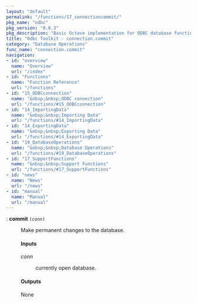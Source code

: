 ```yaml
---
layout: "default"
permalink: "/functions/17_connectioncommit/"
pkg_name: "odbc"
pkg_version: "0.0.3"
pkg_description: "Basic Octave implementation for ODBC database functionality"
title: "Odbc Toolkit - connection.commit"
category: "Database Operations"
func_name: "connection.commit"
navigation:
- id: "overview"
  name: "Overview"
  url: "/index"
- id: "Functions"
  name: "Function Reference"
  url: "/functions"
- id: "15_ODBCconnection"
  name: "&nbsp;&nbsp;ODBC connection"
  url: "/functions/#15_ODBCconnection"
- id: "14_ImportingData"
  name: "&nbsp;&nbsp;Importing Data"
  url: "/functions/#14_ImportingData"
- id: "14_ExportingData"
  name: "&nbsp;&nbsp;Exporting Data"
  url: "/functions/#14_ExportingData"
- id: "19_DatabaseOperations"
  name: "&nbsp;&nbsp;Database Operations"
  url: "/functions/#19_DatabaseOperations"
- id: "17_SupportFunctions"
  name: "&nbsp;&nbsp;Support Functions"
  url: "/functions/#17_SupportFunctions"
- id: "news"
  name: "News"
  url: "/news"
- id: "manual"
  name: "Manual"
  url: "/manual"
---
```

<dl class="first-deftypefn">
<dt class="deftypefn" id="index-commit"><span class="category-def">: </span><span><strong class="def-name">commit</strong> <code class="def-code-arguments">(<var class="var">conn</var>)</code><a class="copiable-link" href='#index-commit'></a></span></dt>
<dd><p>Make permanent changes to the database.
</p>
<h4 class="subsubheading" id="Inputs">Inputs</h4>
<dl class="table">
<dt><var class="var">conn</var></dt>
<dd><p>currently open database.
 </p></dd>
</dl>

<h4 class="subsubheading" id="Outputs">Outputs</h4>
<p>None
 </p></dd></dl>